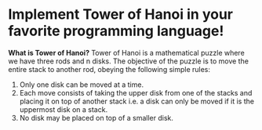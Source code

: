 # Implement Tower of Hanoi in your favorite programming language! 

**What is Tower of Hanoi?**
Tower of Hanoi is a mathematical puzzle where we have three rods and n disks. The objective of the puzzle is to move the entire stack to another rod, obeying the following simple rules:
1) Only one disk can be moved at a time.
2) Each move consists of taking the upper disk from one of the stacks and placing it on top of another stack i.e. a disk can only be moved if it is the uppermost disk on a stack.
3) No disk may be placed on top of a smaller disk.

